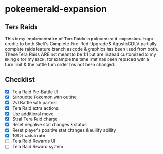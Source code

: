 # pokeemerald-expansion

## Tera Raids

This is my implementation of Tera Raids in pokeemerald-expansion. Huge credits to both Skeli's Complete-Fire-Red-Upgrade & AgustinGDLV partially complete raids feature branch as code & graphics has been used from both. These Tera Raids ARE not meant to be 1:1 but are instead customized to my liking & for my hack, for example the time limit has been replaced with a turn limit & the battle turn order has not been changed.

## Checklist
- [x] Tera Raid Pre-Battle UI
- [x] Silhouette Pokemon with outline
- [x] 2v1 Battle with partner
- [x] Tera Raid extra actions:
 - [x] Use additional move
 - [x] Steal Tera Raid charge
 - [x] Reset negative stat changes & status
 - [x] Reset player's positive stat changes & nullify abillity
- [x] 100% catch rate
- [ ] Tera Raid Rewards UI
- [ ] Tera Raid Reward system